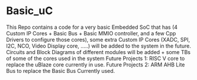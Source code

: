 # Basic_uC
 This Repo contains a code for a very basic Embedded SoC that has (4 Custom IP Cores + Basic Bus + Basic MMIO controller, and a few Cpp Drivers to configure those cores), some extra Custom IP Cores (XADC, SPI, I2C, NCO, Video Display core, .....) will be added to the system in the future.
Circuits and Block Diagrams of different modules will be added + some TBs of some of the cores used in the system
Future Projects 1: RISC V core to replace the uBlaze core currently in use.
Future Projects 2: ARM AHB Lite Bus to replace the Basic Bus Currently used.
